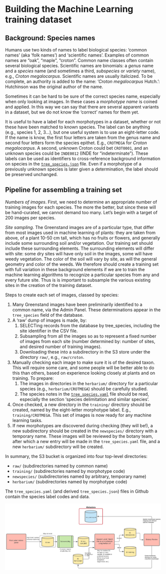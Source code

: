 # Building the Machine Learning training dataset

## Background: Species names

Humans use two kinds of names to label biological species: ‘common
names’ (aka ‘folk names’) and ‘scientific names’. Examples of common
names are “oak”, “maple”, “croton”. Common name classes often contain
several biological species. Scientific names are binomials: a _genus_
name and a _species_ name (and sometimes a third, _subspecies_ or
_variety_ name), e.g., _Croton megalocarpus_. Scientific names are
usually italicized. To be complete, an authority is added to the name:
‘_Croton megalocarpus_ Hutch.’: Hutchinson was the original author of
the name.

Sometimes it can be hard to be sure of the correct species name,
especially when only looking at images. In these cases a _morphotype
name_ is coined and applied. In this way we can say that there are
several apparent variants in a dataset, but we do not know the
‘correct’ names for them yet.

It is useful to have a label for each morphotypes in a dataset,
whether or not these have been matched to known species. The label can
be anything (e.g., species 1, 2, 3...), but one useful system is to
use an eight-letter code. If the name is know, the first four letters
are taken from the genus name and second four letters form the species
epithet.  E.g., `CROTMEGA` for _Croton megalocarpus_. A second,
unknown Croton could bet `CROT0001`, and an unknown species could be
`INDE0012` (INDE for “indeterminate”). These labels can be used as
identifiers to cross-reference background information on species in
the
[`tree_species.json`](../tree_species.json)
file. Even if a morphotype of a previously unknown species is later
given a determination, the label should be preserved unchanged.

## Pipeline for assembling a training set

_Numbers of images_. First, we need to determine an appropriate number
of training images for each species. The more the better, but since
these will be hand-curated, we cannot demand too many. Let’s begin
with a target of 200 images per species.

_Site sampling_. The Greenstand images are of a particular type, that
differ from most images used in machine learning of plants: they are
taken from above, of a plant 10-50 cm tall, which has no fruits or
flowers, and generally include some surrounding soil and/or
vegetation.  Our training set should include these surrounding
elements. The surrounding elements will differ with site: some dry
sites will have only soil in the images, some will have weedy
vegetation. The color of the soil will vary by site, as will the
general geometry and color of the weeds. We therefore should create a
training set with full variation in these background elements if we
are to train the machine learning algorithms to recognize a particular
species from any and every future site. Thus is is important to
subsample the various existing sites in the creation of the training
dataset.

Steps to create each set of images, classed by species:

 1. Many Greenstand images have been preliminarily identified to a
     common name, via the Admin Panel. These determinations appear in
     the `tree_species` field of the database.  
 2.  A ‘raw’ dump of images is made, by:
     1.  SELECTing records from the database by tree_species, including
         the site identifier in the CSV file.
     2.  Subsampling from all the images so as to represent a fixed
         number of images from each site (number determined by: number
         of sites, and desired number of training images).
     3.  Downloading these into a subdirectory in the S3 store under the
         directory `raw/`, e.g., `raw/croton`.
 3. Manually checking each image to make sure it is of the desired
    taxon. This will require some care, and some people will be better
    able to do this than others, based on experience looking closely at
    plants and on training. To prepare:
     1. The images in directories in the `herbarium/` directory for a
        particular species (e.g., `herbarium/CROTMEGA`) should be
        carefully studied.
     2.  The species notes in the
        [`tree_species.yaml`](../tree_species.yaml)
        file should be read, especially the section ‘species
        delimitation and similar species’.
 4. Once checked, a new directory in the `training/` directory should be
    created, named by the eight-letter morphotype label. E.g.,
    `training/CROTMEGA`. This set of images is now ready for any machine
    learning tasks.
 5. If new morphotypes are discovered during checking (they will be!), a
    new subdirectory should be created in the `newspecies/` directory with
    a temporary name. These images will be reviewed by the botany team,
    after which a new entry will be made in the `tree_species.yaml` file,
    and a new `herbarium/` subdirectory will be created.

In summary, the S3 bucket is organized into four top-level directories:

 - `raw/` (subdirectories named by common name)
 - `training/` (subdirectories named by morphotype code)
 - `newspecies/` (subdirectories named by arbitrary, temporary name)
 - `herbarium/` (subdirectories named by morphotype code)

The `tree_species.yaml` (and derived `tree_species.json`) files in Github
contain the species label codes and data.

![Workflow](../img/process_workflow.png)
